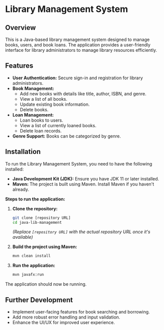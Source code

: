 # Library Management System

## Overview

This is a Java-based library management system designed to manage books, users, and book loans. The application provides a user-friendly interface for library administrators to manage library resources efficiently.

## Features

- **User Authentication:** Secure sign-in and registration for library administrators.
- **Book Management:**
  - Add new books with details like title, author, ISBN, and genre.
  - View a list of all books.
  - Update existing book information.
  - Delete books.
- **Loan Management:**
  - Loan books to users.
  - View a list of currently loaned books.
  - Delete loan records.
- **Genre Support:** Books can be categorized by genre.

## Installation

To run the Library Management System, you need to have the following installed:

- **Java Development Kit (JDK):** Ensure you have JDK 11 or later installed.
- **Maven:** The project is built using Maven. Install Maven if you haven't already.

**Steps to run the application:**

1.  **Clone the repository:**

    ```bash
    git clone [repository URL]
    cd java-lib-management
    ```

    _(Replace `[repository URL]` with the actual repository URL once it's available)_

2.  **Build the project using Maven:**

    ```bash
    mvn clean install
    ```

3.  **Run the application:**
    ```bash
    mvn javafx:run
    ```

The application should now be running.

## Further Development

- Implement user-facing features for book searching and borrowing.
- Add more robust error handling and input validation.
- Enhance the UI/UX for improved user experience.
